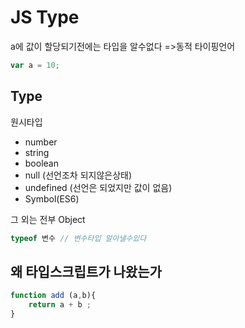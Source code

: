 # JS Type

a에 값이 할당되기전에는 타입을 알수없다
=>동적 타이핑언어
```js
var a = 10; 
```

## Type

원시타입
- number
- string
- boolean
- null (선언조차 되지않은상태)
- undefined (선언은 되었지만 값이 없음)
- Symbol(ES6)

그 외는 전부 Object

```js
typeof 변수 // 변수타입 알아낼수있다
```

## 왜 타입스크립트가 나왔는가

```js
function add (a,b){
    return a + b ;
}
```